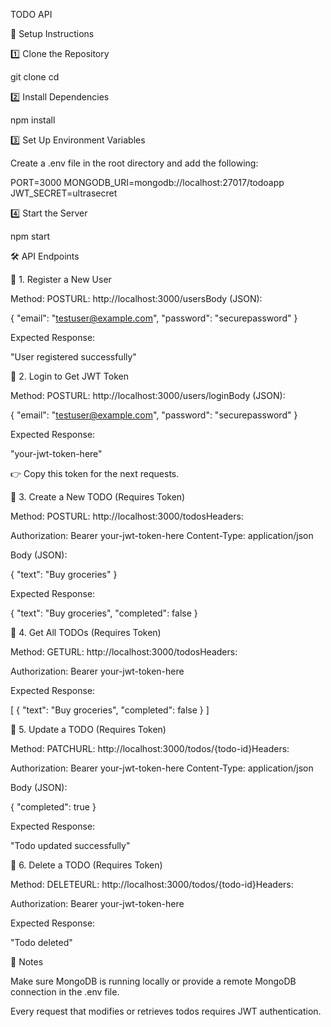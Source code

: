 TODO API

🚀 Setup Instructions

1️⃣ Clone the Repository

git clone <your-repository-url>
cd <your-repository-folder>

2️⃣ Install Dependencies

npm install

3️⃣ Set Up Environment Variables

Create a .env file in the root directory and add the following:

PORT=3000
MONGODB_URI=mongodb://localhost:27017/todoapp
JWT_SECRET=ultrasecret

4️⃣ Start the Server

npm start

🛠 API Endpoints

🔹 1. Register a New User

Method: POSTURL: http://localhost:3000/usersBody (JSON):

{
  "email": "testuser@example.com",
  "password": "securepassword"
}

Expected Response:

"User registered successfully"

🔹 2. Login to Get JWT Token

Method: POSTURL: http://localhost:3000/users/loginBody (JSON):

{
  "email": "testuser@example.com",
  "password": "securepassword"
}

Expected Response:

"your-jwt-token-here"

👉 Copy this token for the next requests.

🔹 3. Create a New TODO (Requires Token)

Method: POSTURL: http://localhost:3000/todosHeaders:

Authorization: Bearer your-jwt-token-here
Content-Type: application/json

Body (JSON):

{
  "text": "Buy groceries"
}

Expected Response:

{
  "text": "Buy groceries",
  "completed": false
}

🔹 4. Get All TODOs (Requires Token)

Method: GETURL: http://localhost:3000/todosHeaders:

Authorization: Bearer your-jwt-token-here

Expected Response:

[
  {
    "text": "Buy groceries",
    "completed": false
  }
]

🔹 5. Update a TODO (Requires Token)

Method: PATCHURL: http://localhost:3000/todos/{todo-id}Headers:

Authorization: Bearer your-jwt-token-here
Content-Type: application/json

Body (JSON):

{
  "completed": true
}

Expected Response:

"Todo updated successfully"

🔹 6. Delete a TODO (Requires Token)

Method: DELETEURL: http://localhost:3000/todos/{todo-id}Headers:

Authorization: Bearer your-jwt-token-here

Expected Response:

"Todo deleted"

🎯 Notes

Make sure MongoDB is running locally or provide a remote MongoDB connection in the .env file.

Every request that modifies or retrieves todos requires JWT authentication.

